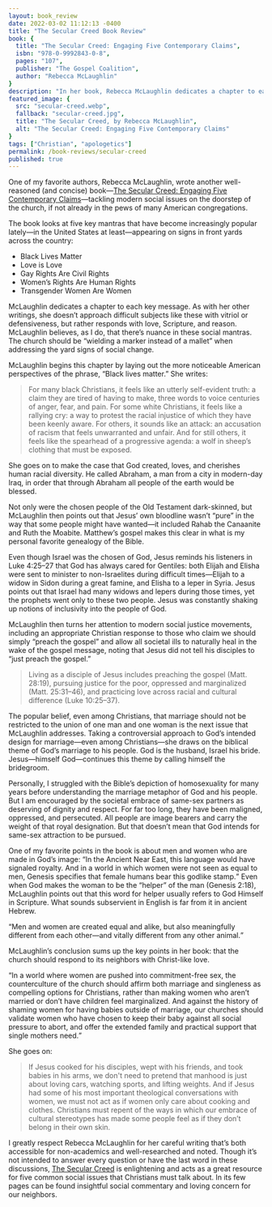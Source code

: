 ```yaml
---
layout: book_review
date: 2022-03-02 11:12:13 -0400
title: "The Secular Creed Book Review"
book: {
  title: "The Secular Creed: Engaging Five Contemporary Claims",
  isbn: "978-0-9992843-0-8",
  pages: "107",
  publisher: "The Gospel Coalition",
  author: "Rebecca McLaughlin"
}
description: "In her book, Rebecca McLaughlin dedicates a chapter to each key message: Black Lives Matter, Love is Love, Gay Rights Are Civil Rights, Women’s Rights Are Human Rights, and Transgender Women Are Women."
featured_image: {
  src: "secular-creed.webp",
  fallback: "secular-creed.jpg",
  title: "The Secular Creed, by Rebecca McLaughlin",
  alt: "The Secular Creed: Engaging Five Contemporary Claims"
}
tags: ["Christian", "apologetics"]
permalink: /book-reviews/secular-creed
published: true
---
```


One of my favorite authors, Rebecca McLaughlin, wrote another well-reasoned (and concise) book&mdash;<a href="https://store.thegospelcoalition.org/tgc/products/9416/the-secular-creed" class="italic" target="_blank">The Secular Creed: Engaging Five Contemporary Claims</a>&mdash;tackling modern social issues on the doorstep of the church, if not already in the pews of many American congregations.

The book looks at five key mantras that have become increasingly popular lately&mdash;in the United States at least&mdash;appearing on signs in front yards across the country:

- Black Lives Matter
- Love is Love
- Gay Rights Are Civil Rights
- Women’s Rights Are Human Rights
- Transgender Women Are Women

McLaughlin dedicates a chapter to each key message. As with her other writings, she doesn’t approach difficult subjects like these with vitriol or defensiveness, but rather responds with love, Scripture, and reason. McLaughlin believes, as I do, that there’s nuance in these social mantras. The church should be <q>wielding a marker instead of a mallet</q> when addressing the yard signs of social change.

McLaughlin begins this chapter by laying out the more noticeable American perspectives of the phrase, “Black lives matter.” She writes:

> For many black Christians, it feels like an utterly self-evident truth: a claim they are tired of having to make, three words to voice centuries of anger, fear, and pain. For some white Christians, it feels like a rallying cry: a way to protest the racial injustice of which they have been keenly aware. For others, it sounds like an attack: an accusation of racism that feels unwarranted and unfair. And for still others, it feels like the spearhead of a progressive agenda: a wolf in sheep’s clothing that must be exposed.

She goes on to make the case that God created, loves, and cherishes human racial diversity. He called Abraham, a man from a city in modern-day Iraq, in order that through Abraham all people of the earth would be blessed.

Not only were the chosen people of the Old Testament dark-skinned, but McLaughlin then points out that Jesus’ own bloodline wasn’t “pure” in the way that some people might have wanted&mdash;it included Rahab the Canaanite and Ruth the Moabite. Matthew’s gospel makes this clear in what is my personal favorite genealogy of the Bible.

Even though Israel was the chosen of God, Jesus reminds his listeners in Luke 4:25&ndash;27 that God has always cared for Gentiles: both Elijah and Elisha were sent to minister to non-Israelites during difficult times&mdash;Elijah to a widow in Sidon during a great famine, and Elisha to a leper in Syria. Jesus points out that Israel had many widows and lepers during those times, yet the prophets went only to these two people. Jesus was constantly shaking up notions of inclusivity into the people of God.

McLaughlin then turns her attention to modern social justice movements, including an appropriate Christian response to those who claim we should simply “preach the gospel” and allow all societal ills to naturally heal in the wake of the gospel message, noting that Jesus did not tell his disciples to “just preach the gospel.”

> Living as a disciple of Jesus includes preaching the gospel (Matt. 28:19), pursuing justice for the poor, oppressed and marginalized (Matt. 25:31&ndash;46), and practicing love across racial and cultural difference (Luke 10:25&ndash;37).

The popular belief, even among Christians, that marriage should not be restricted to the union of one man and one woman is the next issue that McLaughlin addresses. Taking a controversial approach to God’s intended design for marriage&mdash;even among Christians&mdash;she draws on the biblical theme of God’s marriage to his people. God is the husband, Israel his bride. Jesus&mdash;himself God&mdash;continues this theme by calling himself the bridegroom.

Personally, I struggled with the Bible’s depiction of homosexuality for many years before understanding the marriage metaphor of God and his people. But I am encouraged by the societal embrace of same-sex partners as deserving of dignity and respect. For far too long, they have been maligned, oppressed, and persecuted. All people are image bearers and carry the weight of that royal designation. But that doesn’t mean that God intends for same-sex attraction to be pursued.

One of my favorite points in the book is about men and women who are made in God’s image: <q>In the Ancient Near East, this language would have signaled royalty. And in a world in which women were not seen as equal to men, Genesis specifies that female humans bear this godlike stamp.</q> Even when God makes the woman to be the “helper” of the man (Genesis 2:18), McLaughlin points out that this word for helper usually refers to God Himself in Scripture. What sounds subservient in English is far from it in ancient Hebrew.

<q>Men and women are created equal and alike, but also meaningfully different from each other&mdash;and vitally different from any other animal.</q>

McLaughlin’s conclusion sums up the key points in her book: that the church should respond to its neighbors with Christ-like love.

<q>In a world where women are pushed into commitment-free sex, the counterculture of the church should affirm both marriage and singleness as compelling options for Christians, rather than making women who aren’t married or don’t have children feel marginalized. And against the history of shaming women for having babies outside of marriage, our churches should validate women who have chosen to keep their baby against all social pressure to abort, and offer the extended family and practical support that single mothers need.</q>

She goes on:

> If Jesus cooked for his disciples, wept with his friends, and took babies in his arms, we don't need to pretend that manhood is just about loving cars, watching sports, and lifting weights. And if Jesus had some of his most important theological conversations with women, we must not act as if women only care about cooking and clothes. Christians must repent of the ways in which our embrace of cultural stereotypes has made some people feel as if they don’t belong in their own skin.

I greatly respect Rebecca McLaughlin for her careful writing that’s both accessible for non-academics and well-researched and noted. Though it’s not intended to answer every question or have the last word in these discussions, <a href="https://store.thegospelcoalition.org/tgc/products/9416/the-secular-creed" class="italic" target="_blank">The Secular Creed</a> is enlightening and acts as a great resource for five common social issues that Christians must talk about. In its few pages can be found insightful social commentary and loving concern for our neighbors.